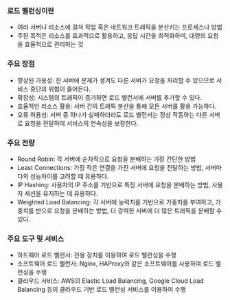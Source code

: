 ### 로드 벨런싱이란
- 여러 서버나 리소스에 걸쳐 작업 혹은 네트워크 트래픽을 분산키는 프로세스나 방법
- 주된 목적은 리소스를 효과적으로 활용하고, 응답 시간을 최적화하며, 대량의 요청을 효율적으로 관리하는 것

### 주요 장점
- 향상된 가용성: 한 서버에 문제가 생겨도 다른 서버가 요청을 처리할 수 있으므로 서비스 중단의 위험이 줄어든다.
- 확장성: 시스템의 트래픽이 증가하면 로드 벨런서에 서버를 추가할 수 있다.
- 효율적인 리소스 활용: 서버 간의 트래픽 분산을 통해 모든 서버를 활용 가능하다.
- 오류 허용성: 서버 중 하나가 실패하더라도 로드 밸런서는 정상 작동하는 다른 서버로 요청을 전달하여 서비스의 연속성을 보장한다.

### 주요 전량
- Round Robin: 각 서버에 순차적으로 요청을 분배하는 가장 간단한 방법
- Least Connections: 가장 작은 연결을 가진 서버에 요청을 전달하는 방법, 서버마다의 성능차이를 고려할 떄 유용하다.
- IP Hashing: 사용자의 IP 주소를 기반으로 특정 서버에 요청을 분배하는 방법, 사용자 세션을 유지하는 데 유용하다.
- Weighted Load Balancing: 각 서버에 능력치를 기반으로 가중치를 부여하고, 가중치를 반으로 요청을 분배하는 방법, 더 강력한 서버에 더 많은 트래픽을 분배할 수 있다.

### 주요 도구 및 서비스
- 하드웨어 로드 벨런서: 전용 장치를 이용하여 로드 밸런싱을 수행
- 소프트웨어 로드 벨런서: Nginx, HAProxy와 같은 소프트웨어를 사용하여 로드 벨런싱을 수행
- 클라우드 서비스: AWS의 Elastic Load Balancing, Google Cloud Load Balancing 등의 클라우드 기반 로드 벨런싱 서비스를 이용하여 수행
